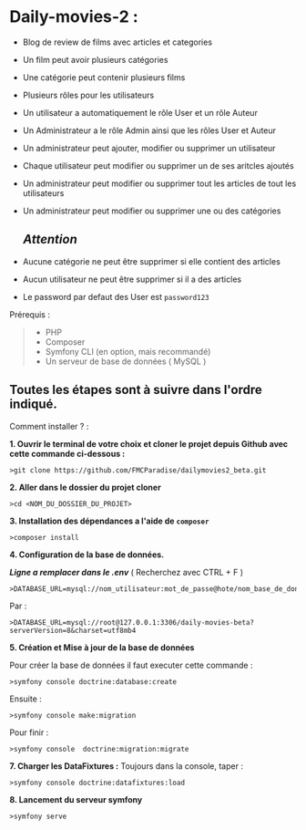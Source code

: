# Daily-movies-2 : 
- Blog de review de films avec articles et categories
- Un film peut avoir plusieurs catégories
- Une catégorie peut contenir plusieurs films
- Plusieurs rôles pour les utilisateurs
- Un utilisateur a automatiquement le rôle User et un rôle Auteur
- Un Administrateur a le rôle Admin ainsi que les rôles User et Auteur
- Un administrateur peut ajouter, modifier ou supprimer un utilisateur
- Chaque utilisateur peut modifier ou supprimer un de ses aritcles ajoutés
- Un administrateur peut modifier ou supprimer tout les articles de tout les utilisateurs
- Un administrateur peut modifier ou supprimer une ou des catégories

  ## ***Attention***
  
- Aucune catégorie ne peut être supprimer si elle contient des articles
- Aucun utilisateur ne peut être supprimer si il a des articles
- Le password par defaut des User est `password123`




Prérequis : 
 >- PHP
 >- Composer
 >- Symfony CLI (en option, mais recommandé)
 >- Un serveur de base de données ( MySQL )

## Toutes les étapes sont à suivre dans l'ordre indiqué.

Comment installer ? :

**1. Ouvrir le terminal de votre choix et cloner le projet depuis Github avec cette commande ci-dessous :**

	>git clone https://github.com/FMCParadise/dailymovies2_beta.git
 
**2. Aller dans le dossier du projet cloner**
	
	>cd <NOM_DU_DOSSIER_DU_PROJET>

**3. Installation des dépendances a l'aide de `composer`**
	
	>composer install

**4. Configuration de la base de données.**


***Ligne a remplacer dans le .env*** ( Recherchez avec CTRL + F )
	
	>DATABASE_URL=mysql://nom_utilisateur:mot_de_passe@hote/nom_base_de_donnees

Par : 

 	>DATABASE_URL=mysql://root@127.0.0.1:3306/daily-movies-beta?serverVersion=8&charset=utf8mb4

**5. Création et Mise à jour de la base de données**

Pour créer la base de données il faut executer cette commande :

   	>symfony console doctrine:database:create

Ensuite : 

 	>symfony console make:migration

Pour finir :

	>symfony console  doctrine:migration:migrate

**7. Charger les DataFixtures :**
Toujours dans la console, taper : 

	>symfony console doctrine:datafixtures:load 

**8. Lancement du serveur symfony**
	

	>symfony serve
